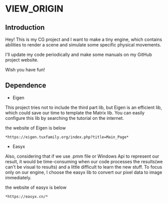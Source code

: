 # VIEW_ORIGIN
## Introduction
Hey! This is my CG project and I want to make a tiny engine, which contains abilities to render a scene and simulate some specific physical movements.

I'll update my code periodically and make some manuals on my GitHub project website.

Wish you have fun!



## Dependence 

- Eigen

This project tries not to include the third part lib, but Eigen is an efficient lib, which could save our time to template the Matrix lib. You can easily configure this lib by searching the tutorial on the internet.

the website of Eigen is below
```
*https://eigen.tuxfamily.org/index.php?title=Main_Page*
```
- Easyx

Also, considering that if we use .pmm file or Windows Api to represent our result, it would be time-consuming when our code processes the results(we can't be visual to results) and a little difficult to learn the new stuff. To focus only on our engine, I choose the easyx lib to convert our pixel data to image immediately.

the website of easyx is below
```
*https://easyx.cn/*
```
